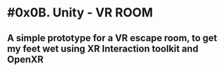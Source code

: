# #0x0B. Unity - VR ROOM
## A simple prototype for a VR escape room, to get my feet wet using XR Interaction toolkit and OpenXR
